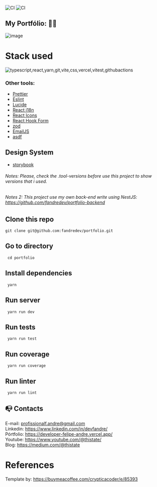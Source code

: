 ![CI](https://github.com/fandredev/portfolio/workflows/Run%20tests%20and%20coverage/badge.svg)
![CI](https://github.com/fandredev/portfolio/workflows/Run%20linters/badge.svg)

## My Portfólio: :technologist:

![image](https://github.com/user-attachments/assets/7f7b882d-bb64-4431-baf8-26f42b49c5f9)

# Stack used

<img src="https://skillicons.dev/icons?i=typescript,react,yarn,git,vite,css,vercel,vitest,githubactions&theme=dark" alt="typescript,react,yarn,git,vite,css,vercel,vitest,githubactions" />

### Other tools:

- [Prettier](https://eslint.org/)
- [Eslint](https://prettier.io/)
- [Lucide](https://lucide.dev/)
- [React i18n](https://react.i18next.com/)
- [React Icons](https://react-icons.github.io/react-icons/)
- [React Hook Form](https://react-hook-form.com/)
- [zod](https://zod.dev/)
- [EmailJS](https://www.emailjs.com/)
- [asdf](https://asdf-vm.com/)

## Design System

- [storybook](https://storybook.js.org/)

###### Notes: Please, check the .tool-versions before use this project to show versions that i used.

###### Notes 2: This project use my own back-end write using NestJS: https://github.com/fandredev/portfolio-backend

## Clone this repo

```
git clone git@github.com:fandredev/portfolio.git
```

## Go to directory

```
 cd portfolio
```

## Install dependencies

```
 yarn
```

## Run server

```
 yarn run dev
```

## Run tests

```
 yarn run test
```

## Run coverage

```
 yarn run coverage
```

## Run linter

```
 yarn run lint
```

## :mailbox_with_no_mail: Contacts

E-mail: profissionalf.andre@gmail.com<br>
Linkedin: https://www.linkedin.com/in/devfandre/<br>
Pórtfolio: https://developer-felipe-andre.vercel.app/<br>
Youtube: https://www.youtube.com/@thistate/<br>
Blog: https://medium.com/@thistate<br>

# References

Template by: https://buymeacoffee.com/crypticacoder/e/85393
